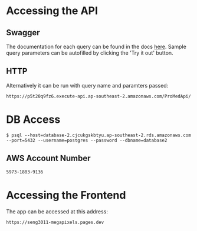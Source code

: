 # Accessing the API

## Swagger

The documentation for each query can be found in the docs [here](http://swagger-env-1.eba-zzwsivt4.ap-southeast-2.elasticbeanstalk.com/docs/).
Sample query parameters can be autofilled by clicking the 'Try it out' button.

## HTTP

Alternatively it can be run with query name and paramters passed:
```
https://p5t20q9fz6.execute-api.ap-southeast-2.amazonaws.com/ProMedApi/
```

# DB Access

```
$ psql --host=database-2.cjcukgskbtyu.ap-southeast-2.rds.amazonaws.com --port=5432 --username=postgres --password --dbname=database2
```

## AWS Account Number

```
5973-1883-9136
```

# Accessing the Frontend

The app can be accessed at this address:

```
https://seng3011-megapixels.pages.dev
```
